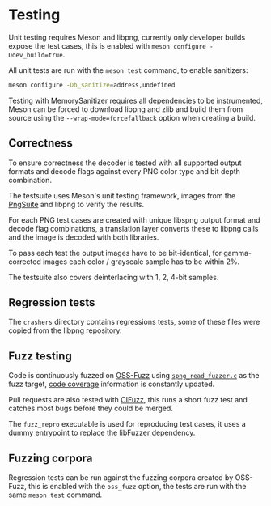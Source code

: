 # Testing

Unit testing requires Meson and libpng, currently only developer builds expose the test cases, this is enabled
with `meson configure -Ddev_build=true`.

All unit tests are run with the `meson test` command, to enable sanitizers:

```bash
meson configure -Db_sanitize=address,undefined
```

Testing with MemorySanitizer requires all dependencies to be instrumented, Meson can be forced to download libpng and
zlib and build them from source using the `--wrap-mode=forcefallback` option when creating a build.

## Correctness

To ensure correctness the decoder is tested with all supported output formats and decode flags against every PNG color
type and bit depth combination.

The testsuite uses Meson's unit testing framework, images from
the [PngSuite](http://web.archive.org/web/20200414214727/www.schaik.com/pngsuite/)
and libpng to verify the results.

For each PNG test cases are created with unique libspng output format and decode flag combinations, a translation layer
converts these to libpng calls and the image is decoded with both libraries.

To pass each test the output images have to be bit-identical, for gamma-corrected images each color / grayscale sample
has to be within 2%.

The testsuite also covers deinterlacing with 1, 2, 4-bit samples.

## Regression tests

The `crashers` directory contains regressions tests, some of these files were copied from the libpng repository.

## Fuzz testing

Code is continuously fuzzed on [OSS-Fuzz](https://google.github.io/oss-fuzz/)
using [`spng_read_fuzzer.c`](spng_read_fuzzer.c) as the fuzz target,
[code coverage](https://oss-fuzz.com/coverage-report/job/libfuzzer_asan_libspng/latest) information is constantly
updated.

Pull requests are also tested with [CIFuzz](https://google.github.io/oss-fuzz/getting-started/continuous-integration/),
this runs a short fuzz test and catches most bugs before they could be merged.

The `fuzz_repro` executable is used for reproducing test cases, it uses a dummy entrypoint to replace the libFuzzer
dependency.

## Fuzzing corpora

Regression tests can be run against the fuzzing corpora created by OSS-Fuzz, this is enabled with the `oss_fuzz` option,
the tests are run with the same `meson test` command.